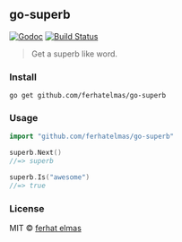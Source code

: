 ## go-superb

[![Godoc](http://img.shields.io/badge/godoc-reference-blue.svg?style=flat)](https://godoc.org/github.com/ferhatelmas/go-superb)
[![Build Status](https://travis-ci.org/ferhatelmas/go-superb.png?branch=master)](https://travis-ci.org/ferhatelmas/go-superb)

> Get a superb like word.

### Install

```
go get github.com/ferhatelmas/go-superb
```

### Usage

```go
import "github.com/ferhatelmas/go-superb"

superb.Next()
//=> superb

superb.Is("awesome")
//=> true
```

### License

MIT © [ferhat elmas](http://ferhatelmas.com)
